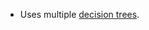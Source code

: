 - Uses multiple [decision trees](obsidian://open?vault=brain-disk&file=brain-disk%2Fai%2Fmachine-learning%2FDecision%20Tree).
